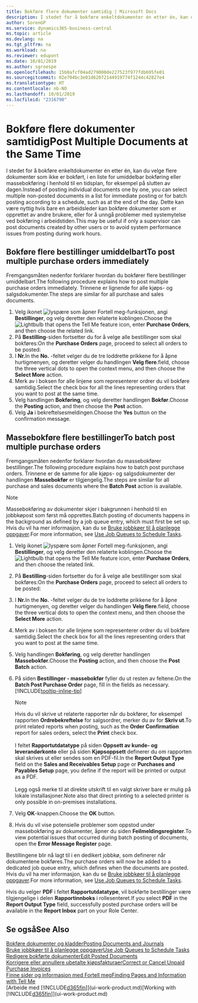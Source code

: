 ```yaml
---
title: Bokføre flere dokumenter samtidig | Microsoft Docs
description: I stedet for å bokføre enkeltdokumenter én etter én, kan du velge flere dokumenter som ikke er bokført, i en liste for massebokføring, enten det er for umiddelbar bokføring eller planlagt, for eksempel på slutten av dagen.
author: SorenGP
ms.service: dynamics365-business-central
ms.topic: article
ms.devlang: na
ms.tgt_pltfrm: na
ms.workload: na
ms.reviewer: edupont
ms.date: 10/01/2019
ms.author: sgroespe
ms.openlocfilehash: 15b0afcf04ad279000de227523f977fdb695fe01
ms.sourcegitcommit: 02e704bc3e01d62072144919774f1244c42827e4
ms.translationtype: HT
ms.contentlocale: nb-NO
ms.lasthandoff: 10/01/2019
ms.locfileid: "2316790"
---
```

# <a name="post-multiple-documents-at-the-same-time"></a><span data-ttu-id="8df51-103">Bokføre flere dokumenter samtidig</span><span class="sxs-lookup"><span data-stu-id="8df51-103">Post Multiple Documents at the Same Time</span></span>
<span data-ttu-id="8df51-104">I stedet for å bokføre enkeltdokumenter én etter én, kan du velge flere dokumenter som ikke er bokført, i en liste for umiddelbar bokføring eller massebokføring i henhold til en tidsplan, for eksempel på slutten av dagen.</span><span class="sxs-lookup"><span data-stu-id="8df51-104">Instead of posting individual documents one by one, you can select multiple non-posted documents in a list for immediate posting or for batch posting according to a schedule, such as at the end of the day.</span></span> <span data-ttu-id="8df51-105">Dette kan være nyttig hvis bare en arbeidsleder kan bokføre dokumenter som er opprettet av andre brukere, eller for å unngå problemer med systemytelse ved bokføring i arbeidstiden.</span><span class="sxs-lookup"><span data-stu-id="8df51-105">This may be useful if only a supervisor can post documents created by other users or to avoid system performance issues from posting during work hours.</span></span>

## <a name="to-post-multiple-purchase-orders-immediately"></a><span data-ttu-id="8df51-106">Bokføre flere bestillinger umiddelbart</span><span class="sxs-lookup"><span data-stu-id="8df51-106">To post multiple purchase orders immediately</span></span>
<span data-ttu-id="8df51-107">Fremgangsmåten nedenfor forklarer hvordan du bokfører flere bestillinger umiddelbart.</span><span class="sxs-lookup"><span data-stu-id="8df51-107">The following procedure explains how to post multiple purchase orders immediately.</span></span> <span data-ttu-id="8df51-108">Trinnene er lignende for alle kjøps- og salgsdokumenter.</span><span class="sxs-lookup"><span data-stu-id="8df51-108">The steps are similar for all purchase and sales documents.</span></span>

1. <span data-ttu-id="8df51-109">Velg ikonet ![lyspære som åpner Fortell meg-funksjonen](media/ui-search/search_small.png "Fortell hva du vil gjøre"), angi **Bestillinger**, og velg deretter den relaterte koblingen.</span><span class="sxs-lookup"><span data-stu-id="8df51-109">Choose the ![Lightbulb that opens the Tell Me feature](media/ui-search/search_small.png "Tell me what you want to do") icon, enter **Purchase Orders**, and then choose the related link.</span></span>
2. <span data-ttu-id="8df51-110">På **Bestilling**-siden fortsetter du for å velge alle bestillinger som skal bokføres:</span><span class="sxs-lookup"><span data-stu-id="8df51-110">On the **Purchase Orders** page, proceed to select all orders to be posted:</span></span>
3. <span data-ttu-id="8df51-111">I **Nr.**</span><span class="sxs-lookup"><span data-stu-id="8df51-111">In the **No.**</span></span> <span data-ttu-id="8df51-112">-feltet velger du de tre loddrette prikkene for å åpne hurtigmenyen, og deretter velger du handlingen **Velg flere**.</span><span class="sxs-lookup"><span data-stu-id="8df51-112">field, choose the three vertical dots to open the context menu, and then choose the **Select More** action.</span></span>
4. <span data-ttu-id="8df51-113">Merk av i boksen for alle linjene som representerer ordrer du vil bokføre samtidig.</span><span class="sxs-lookup"><span data-stu-id="8df51-113">Select the check box for all the lines representing orders that you want to post at the same time.</span></span>
5. <span data-ttu-id="8df51-114">Velg handlingen **Bokføring**, og velg deretter handlingen **Bokfør**.</span><span class="sxs-lookup"><span data-stu-id="8df51-114">Choose the **Posting** action, and then choose the **Post** action.</span></span>
6. <span data-ttu-id="8df51-115">Velg **Ja** i bekreftelsesmeldingen.</span><span class="sxs-lookup"><span data-stu-id="8df51-115">Choose the **Yes** button on the confirmation message.</span></span>

## <a name="to-batch-post-multiple-purchase-orders"></a><span data-ttu-id="8df51-116">Massebokføre flere bestillinger</span><span class="sxs-lookup"><span data-stu-id="8df51-116">To batch post multiple purchase orders</span></span>
<span data-ttu-id="8df51-117">Fremgangsmåten nedenfor forklarer hvordan du massebokfører bestillinger.</span><span class="sxs-lookup"><span data-stu-id="8df51-117">The following procedure explains how to batch post purchase orders.</span></span> <span data-ttu-id="8df51-118">Trinnene er de samme for alle kjøps- og salgsdokumenter der handlingen **Massebokfør** er tilgjengelig.</span><span class="sxs-lookup"><span data-stu-id="8df51-118">The steps are similar for all purchase and sales documents where the **Batch Post** action is available.</span></span>

> [!NOTE]
> <span data-ttu-id="8df51-119">Massebokføring av dokumenter skjer i bakgrunnen i henhold til en jobbkøpost som først må opprettes.</span><span class="sxs-lookup"><span data-stu-id="8df51-119">Batch posting of documents happens in the background as defined by a job queue entry, which must first be set up.</span></span> <span data-ttu-id="8df51-120">Hvis du vil ha mer informasjon, kan du se [Bruke jobbkøer til å planlegge oppgaver](admin-job-queues-schedule-tasks.md).</span><span class="sxs-lookup"><span data-stu-id="8df51-120">For more information, see [Use Job Queues to Schedule Tasks](admin-job-queues-schedule-tasks.md).</span></span>

1. <span data-ttu-id="8df51-121">Velg ikonet ![lyspære som åpner Fortell meg-funksjonen](media/ui-search/search_small.png "Fortell hva du vil gjøre"), angi **Bestillinger**, og velg deretter den relaterte koblingen.</span><span class="sxs-lookup"><span data-stu-id="8df51-121">Choose the ![Lightbulb that opens the Tell Me feature](media/ui-search/search_small.png "Tell me what you want to do") icon, enter **Purchase Orders**, and then choose the related link.</span></span>  
2. <span data-ttu-id="8df51-122">På **Bestilling**-siden fortsetter du for å velge alle bestillinger som skal bokføres:</span><span class="sxs-lookup"><span data-stu-id="8df51-122">On the **Purchase Orders** page, proceed to select all orders to be posted:</span></span>
3. <span data-ttu-id="8df51-123">I **Nr.**</span><span class="sxs-lookup"><span data-stu-id="8df51-123">In the **No.**</span></span> <span data-ttu-id="8df51-124">-feltet velger du de tre loddrette prikkene for å åpne hurtigmenyen, og deretter velger du handlingen **Velg flere**.</span><span class="sxs-lookup"><span data-stu-id="8df51-124">field, choose the three vertical dots to open the context menu, and then choose the **Select More** action.</span></span>
4. <span data-ttu-id="8df51-125">Merk av i boksen for alle linjene som representerer ordrer du vil bokføre samtidig.</span><span class="sxs-lookup"><span data-stu-id="8df51-125">Select the check box for all the lines representing orders that you want to post at the same time.</span></span>
5. <span data-ttu-id="8df51-126">Velg handlingen **Bokføring**, og velg deretter handlingen **Massebokfør**.</span><span class="sxs-lookup"><span data-stu-id="8df51-126">Choose the **Posting** action, and then choose the **Post Batch** action.</span></span>
6. <span data-ttu-id="8df51-127">På siden **Bestillinger - massebokfør** fyller du ut resten av feltene.</span><span class="sxs-lookup"><span data-stu-id="8df51-127">On the **Batch Post Purchase Order** page, fill in the fields as necessary.</span></span> [!INCLUDE[tooltip-inline-tip](includes/tooltip-inline-tip_md.md)]

    > [!NOTE]
    > <span data-ttu-id="8df51-128">Hvis du vil skrive ut relaterte rapporter når du bokfører, for eksempel rapporten **Ordrebekreftelse** for salgsordrer, merker du av for **Skriv ut**.</span><span class="sxs-lookup"><span data-stu-id="8df51-128">To print related reports when posting, such as the **Order Confirmation** report for sales orders, select the **Print** check box.</span></span><br /><br /> <span data-ttu-id="8df51-129">I feltet **Rapportutdatatype** på siden **Oppsett av kunde- og leverandørkonto** eller på siden **Kjøpsoppsett** definerer du om rapporten skal skrives ut eller sendes som en PDF-fil.</span><span class="sxs-lookup"><span data-stu-id="8df51-129">In the **Report Output Type** field on the **Sales and Receivables Setup** page or **Purchases and Payables Setup** page, you define if the report will be printed or output as a PDF.</span></span><br /><br /> <span data-ttu-id="8df51-130">Legg også merke til at direkte utskrift til en valgt skriver bare er mulig på lokale installasjoner.</span><span class="sxs-lookup"><span data-stu-id="8df51-130">Note also that direct printing to a selected printer is only possible in on-premises installations.</span></span>

7. <span data-ttu-id="8df51-131">Velg **OK**-knappen.</span><span class="sxs-lookup"><span data-stu-id="8df51-131">Choose the **OK** button.</span></span>
8. <span data-ttu-id="8df51-132">Hvis du vil vise potensielle problemer som oppstod under massebokføring av dokumenter, åpner du siden **Feilmeldingsregister**.</span><span class="sxs-lookup"><span data-stu-id="8df51-132">To view potential issues that occurred during batch posting of documents, open the **Error Message Register** page.</span></span>

<span data-ttu-id="8df51-133">Bestillingene blir nå lagt til i en dedikert jobbkø, som definerer når dokumentene bokføres.</span><span class="sxs-lookup"><span data-stu-id="8df51-133">The purchase orders will now be added to a dedicated job queue entry, which defines when the documents are posted.</span></span> <span data-ttu-id="8df51-134">Hvis du vil ha mer informasjon, kan du se [Bruke jobbkøer til å planlegge oppgaver](admin-job-queues-schedule-tasks.md).</span><span class="sxs-lookup"><span data-stu-id="8df51-134">For more information, see [Use Job Queues to Schedule Tasks](admin-job-queues-schedule-tasks.md).</span></span>

<span data-ttu-id="8df51-135">Hvis du velger **PDF** i feltet **Rapportutdatatype**, vil bokførte bestillinger være tilgjengelige i delen **Rapportinnboks** i rollesenteret.</span><span class="sxs-lookup"><span data-stu-id="8df51-135">If you select **PDF** in the **Report Output Type** field, successfully posted purchase orders will be available in the **Report Inbox** part on your Role Center.</span></span>

## <a name="see-also"></a><span data-ttu-id="8df51-136">Se også</span><span class="sxs-lookup"><span data-stu-id="8df51-136">See Also</span></span>
[<span data-ttu-id="8df51-137">Bokføre dokumenter og kladder</span><span class="sxs-lookup"><span data-stu-id="8df51-137">Posting Documents and Journals</span></span>](ui-post-documents-journals.md)  
[<span data-ttu-id="8df51-138">Bruke jobbkøer til å planlegge oppgaver</span><span class="sxs-lookup"><span data-stu-id="8df51-138">Use Job Queues to Schedule Tasks</span></span>](admin-job-queues-schedule-tasks.md)  
[<span data-ttu-id="8df51-139">Redigere bokførte dokumenter</span><span class="sxs-lookup"><span data-stu-id="8df51-139">Edit Posted Documents</span></span>](across-edit-posted-document.md)  
[<span data-ttu-id="8df51-140">Korrigere eller annullere ubetalte kjøpsfakturaer</span><span class="sxs-lookup"><span data-stu-id="8df51-140">Correct or Cancel Unpaid Purchase Invoices</span></span>](purchasing-how-correct-cancel-unpaid-purchase-invoices.md)  
[<span data-ttu-id="8df51-141">Finne sider og informasjon med Fortell meg</span><span class="sxs-lookup"><span data-stu-id="8df51-141">Finding Pages and Information with Tell Me</span></span>](ui-search.md)  
<span data-ttu-id="8df51-142">[Arbeide med [!INCLUDE[d365fin](includes/d365fin_md.md)]](ui-work-product.md)</span><span class="sxs-lookup"><span data-stu-id="8df51-142">[Working with [!INCLUDE[d365fin](includes/d365fin_md.md)]](ui-work-product.md)</span></span>
